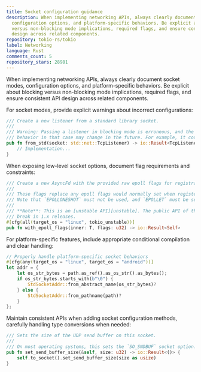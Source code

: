 ```yaml
---
title: Socket configuration guidance
description: When implementing networking APIs, always clearly document socket modes,
  configuration options, and platform-specific behaviors. Be explicit about blocking
  versus non-blocking mode implications, required flags, and ensure consistent API
  design across related components.
repository: tokio-rs/tokio
label: Networking
language: Rust
comments_count: 5
repository_stars: 28981
---
```


When implementing networking APIs, always clearly document socket modes, configuration options, and platform-specific behaviors. Be explicit about blocking versus non-blocking mode implications, required flags, and ensure consistent API design across related components.

For socket modes, provide explicit warnings about incorrect configurations:

```rust
/// Create a new listener from a standard library socket.
///
/// Warning: Passing a listener in blocking mode is erroneous, and the
/// behavior in that case may change in the future. For example, it could panic.
pub fn from_std(socket: std::net::TcpListener) -> io::Result<TcpListener> {
    // Implementation...
}
```

When exposing low-level socket options, document flag requirements and constraints:

```rust
/// Create a new AsyncFd with the provided raw epoll flags for registration.
///
/// These flags replace any epoll flags would normally set when registering the fd.
/// Note that `EPOLLONESHOT` must not be used, and `EPOLLET` must be set.
///
/// **Note**: This is an [unstable API][unstable]. The public API of this may 
/// break in 1.x releases.
#[cfg(all(target_os = "linux", tokio_unstable))]
pub fn with_epoll_flags(inner: T, flags: u32) -> io::Result<Self>
```

For platform-specific features, include appropriate conditional compilation and clear handling:

```rust
// Properly handle platform-specific socket behaviors
#[cfg(any(target_os = "linux", target_os = "android"))]
let addr = {
    let os_str_bytes = path.as_ref().as_os_str().as_bytes();
    if os_str_bytes.starts_with(b"\0") {
        StdSocketAddr::from_abstract_name(os_str_bytes)?
    } else {
        StdSocketAddr::from_pathname(path)?
    }
};
```

Maintain consistent APIs when adding socket configuration methods, carefully handling type conversions when needed:

```rust
/// Sets the size of the UDP send buffer on this socket.
///
/// On most operating systems, this sets the `SO_SNDBUF` socket option.
pub fn set_send_buffer_size(&self, size: u32) -> io::Result<()> {
    self.to_socket().set_send_buffer_size(size as usize)
}
```